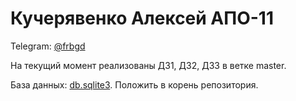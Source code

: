 # Кучерявенко Алексей АПО-11

Telegram: [@frbgd](https://t.me/frbgd)

На текущий момент реализованы ДЗ1, ДЗ2, ДЗ3 в ветке master.

База данных: [db.sqlite3](https://yadi.sk/d/DG82mhz-o01Tzg). Положить в корень репозитория.
